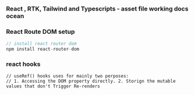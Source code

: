 ### React , RTK, Tailwind and Typescripts - asset file working docs ocean

### React Route DOM setup
```js
// install react router dom 
npm install react-router-dom
```

### react hooks
```
// useRef() hooks uses for mainly two perposes:
// 1. Accessing the DOM property directly. 2. Storign the mutable values that don't Trigger Re-renders